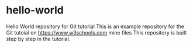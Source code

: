# hello-world
Hello World repository for Git tutorial
This is an example repository for the Git tutoial on https://www.w3schools.com
mine files
This repository is built step by step in the tutorial.
